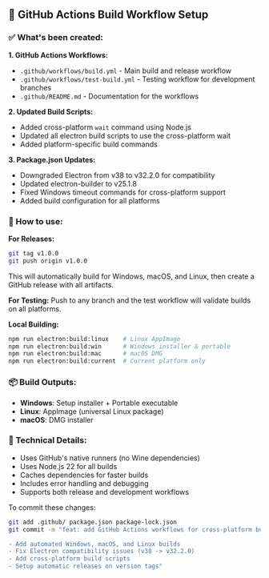 ## 🚀 GitHub Actions Build Workflow Setup

### ✅ What's been created:

**1. GitHub Actions Workflows:**
- `.github/workflows/build.yml` - Main build and release workflow
- `.github/workflows/test-build.yml` - Testing workflow for development branches
- `.github/README.md` - Documentation for the workflows

**2. Updated Build Scripts:**
- Added cross-platform `wait` command using Node.js
- Updated all electron build scripts to use the cross-platform wait
- Added platform-specific build commands

**3. Package.json Updates:**
- Downgraded Electron from v38 to v32.2.0 for compatibility
- Updated electron-builder to v25.1.8
- Fixed Windows timeout commands for cross-platform support
- Added build configuration for all platforms

### 🎯 How to use:

**For Releases:**
```bash
git tag v1.0.0
git push origin v1.0.0
```
This will automatically build for Windows, macOS, and Linux, then create a GitHub release with all artifacts.

**For Testing:**
Push to any branch and the test workflow will validate builds on all platforms.

**Local Building:**
```bash
npm run electron:build:linux    # Linux AppImage
npm run electron:build:win      # Windows installer & portable
npm run electron:build:mac      # macOS DMG
npm run electron:build:current  # Current platform only
```

### 📦 Build Outputs:
- **Windows**: Setup installer + Portable executable
- **Linux**: AppImage (universal Linux package)
- **macOS**: DMG installer

### 🔧 Technical Details:
- Uses GitHub's native runners (no Wine dependencies)
- Uses Node.js 22 for all builds
- Caches dependencies for faster builds
- Includes error handling and debugging
- Supports both release and development workflows

To commit these changes:
```bash
git add .github/ package.json package-lock.json
git commit -m "feat: add GitHub Actions workflows for cross-platform builds

- Add automated Windows, macOS, and Linux builds
- Fix Electron compatibility issues (v38 -> v32.2.0)
- Add cross-platform build scripts
- Setup automatic releases on version tags"
```
